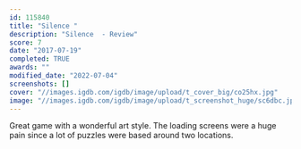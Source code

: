 ```yaml
---
id: 115840
title: "Silence "
description: "Silence  - Review"
score: 7
date: "2017-07-19"
completed: TRUE
awards: ""
modified_date: "2022-07-04"
screenshots: []
cover: "//images.igdb.com/igdb/image/upload/t_cover_big/co25hx.jpg"
image: "//images.igdb.com/igdb/image/upload/t_screenshot_huge/sc6dbc.jpg"
---
```

Great game with a wonderful art style. The loading screens were a huge pain since a lot of puzzles were based around two locations.